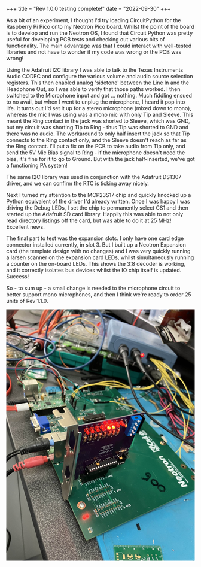 +++
title = "Rev 1.0.0 testing complete!"
date = "2022-09-30"
+++

As a bit of an experiment, I thought I'd try loading CircuitPython for the Raspberry Pi Pico onto my Neotron Pico board. Whilst the point of the board is to develop and run the Neotron OS, I found that Circuit Python was pretty useful for developing PCB tests and checking out various bits of functionality. The main advantage was that I could interact with well-tested libraries and not have to wonder if my code was wrong or the PCB was wrong!

Using the Adafruit I2C library I was able to talk to the Texas Instruments Audio CODEC and configure the various volume and audio source selection registers. This then enabled analog 'sidetone' between the Line In and the Headphone Out, so I was able to verify that those paths worked. I then switched to the Microphone input and got ... nothing. Much fiddling ensued to no avail, but when I went to unplug the microphone, I heard it pop into life. It turns out I'd set it up for a stereo microphone (mixed down to mono), whereas the mic I was using was a mono mic with only Tip and Sleeve. This meant the Ring contact in the jack was shorted to Sleeve, which was GND, but my circuit was shorting Tip to Ring - thus Tip was shorted to GND and there was no audio. The workaround to only half insert the jack so that Tip connects to the Ring contact only, and the Sleeve doesn't reach as far as the Ring contact. I'll put a fix on the PCB to take audio from Tip only, and send the 5V Mic Bias signal to Ring - if the microphone doesn't need the bias, it's fine for it to go to Ground. But with the jack half-inserted, we've got a functioning PA system!

The same I2C library was used in conjunction with the Adafruit DS1307 driver, and we can confirm the RTC is ticking away nicely.

Next I turned my attention to the MCP23S17 chip and quickly knocked up a Python equivalent of the driver I'd already written. Once I was happy I was driving the Debug LEDs, I set the chip to permanently select CS1 and then started up the Adafruit SD card library. Happily this was able to not only read directory listings off the card, but was able to do it at 25 MHz! Excellent news.

The final part to test was the expansion slots. I only have one card edge connector installed currently, in slot 3. But I built up a Neotron Expansion card (the template design with no changes) and I was very quickly running a larsen scanner on the expansion card LEDs, whilst simultaneously running a counter on the on-board LEDs. This shows the 3:8 decoder is working, and it correctly isolates bus devices whilst the IO chip itself is updated. Success!

So - to sum up - a small change is needed to the microphone circuit to better support mono microphones, and then I think we're ready to order 25 units of Rev 1.1.0.

![Photo](./photo.jpg)
